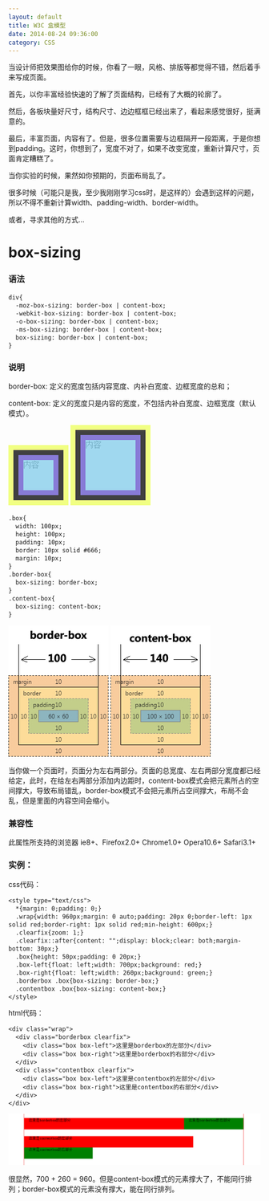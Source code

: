 ```yaml
---
layout: default
title: W3C 盒模型
date: 2014-08-24 09:36:00
category: CSS
---
```


当设计师把效果图给你的时候，你看了一眼，风格、排版等都觉得不错，然后着手来写成页面。

首先，以你丰富经验快速的了解了页面结构，已经有了大概的轮廓了。

然后，各板块量好尺寸，结构尺寸、边边框框已经出来了，看起来感觉很好，挺满意的。

最后，丰富页面，内容有了。但是，很多位置需要与边框隔开一段距离，于是你想到padding。这时，你想到了，宽度不对了，如果不改变宽度，重新计算尺寸，页面肯定糟糕了。

当你实验的时候，果然如你预期的，页面布局乱了。


很多时候（可能只是我，至少我刚刚学习css时，是这样的）会遇到这样的问题，所以不得不重新计算width、padding-width、border-width。

或者，寻求其他的方式...

# box-sizing

### 语法

```
div{
  -moz-box-sizing: border-box | content-box;
  -webkit-box-sizing: border-box | content-box;
  -o-box-sizing: border-box | content-box;
  -ms-box-sizing: border-box | content-box;
  box-sizing: border-box | content-box;
}
```

### 说明

border-box: 定义的宽度包括内容宽度、内补白宽度、边框宽度的总和；

content-box: 定义的宽度只是内容的宽度，不包括内补白宽度、边框宽度（默认模式）。

![borderbox](/images/borderbox.jpg)
![contentbox](/images/contentbox.jpg)

```
.box{
  width: 100px;
  height: 100px;
  padding: 10px;
  border: 10px solid #666;
  margin: 10px;
}
.border-box{
  box-sizing: border-box;
}
.content-box{
  box-sizing: content-box;
}
```


![borderbox](/images/borderbox_w.jpg)
![contentbox](/images/contentbox_w.jpg)


当你做一个页面时，页面分为左右两部分。页面的总宽度、左右两部分宽度都已经给定，此时，在给左右两部分添加内边距时，content-box模式会把元素所占的空间撑大，导致布局错乱，border-box模式不会把元素所占空间撑大，布局不会乱，但是里面的内容空间会缩小。

### 兼容性

此属性所支持的浏览器 ie8+、Firefox2.0+ Chrome1.0+ Opera10.6+ Safari3.1+


### 实例：

css代码：

```
<style type="text/css">
  *{margin: 0;padding: 0;}
  .wrap{width: 960px;margin: 0 auto;padding: 20px 0;border-left: 1px solid red;border-right: 1px solid red;min-height: 600px;}
  .clearfix{zoom: 1;}
  .clearfix::after{content: "";display: block;clear: both;margin-bottom: 30px;}
  .box{height: 50px;padding: 0 20px;}
  .box-left{float: left;width: 700px;background: red;}
  .box-right{float: left;width: 260px;background: green;}
  .borderbox .box{box-sizing: border-box;}
  .contentbox .box{box-sizing: content-box;}
</style>
```

html代码：

```
<div class="wrap">
  <div class="borderbox clearfix">
    <div class="box box-left">这里是borderbox的左部分</div>
    <div class="box box-right">这里是borderbox的右部分</div>
  </div>
  <div class="contentbox clearfix">
    <div class="box box-left">这里是contentbox的左部分</div>
    <div class="box box-right">这里是contentbox的右部分</div>
  </div>
</div>
```

![borderbox](/images/case.jpg)

很显然，700 + 260 = 960。但是content-box模式的元素撑大了，不能同行排列；border-box模式的元素没有撑大，能在同行排列。
